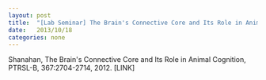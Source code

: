 ```yaml
---
layout: post
title:  "[Lab Seminar] The Brain's Connective Core and Its Role in Animal Cognition"
date:   2013/10/18
categories: none
---
```






Shanahan, The Brain's Connective Core and Its Role in Animal Cognition, PTRSL-B, 367:2704-2714, 2012. [LINK]





 

